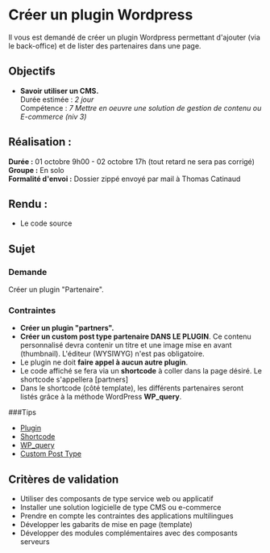 # Créer un plugin Wordpress
Il vous est demandé de créer un plugin Wordpress permettant d'ajouter (via le back-office) et de lister des partenaires dans une page.

## Objectifs
* **Savoir utiliser un CMS.**  
    Durée estimée : *2 jour*  
    Compétence : *7 Mettre en oeuvre une solution de gestion de contenu ou E-commerce (niv 3)*

## Réalisation :
**Durée :** 01 octobre 9h00 - 02 octobre 17h (tout retard ne sera pas corrigé)  
**Groupe :** En solo  
**Formalité d'envoi :** Dossier zippé envoyé par mail à Thomas Catinaud


## Rendu :
* Le code source

## Sujet
### Demande 
Créer un plugin "Partenaire".


### Contraintes
* **Créer un plugin "partners".**
* **Créer un custom post type partenaire DANS LE PLUGIN**. Ce contenu personnalisé devra contenir un titre et une image mise en avant (thumbnail). L'éditeur (WYSIWYG) n'est pas obligatoire.
* Le plugin ne doit **faire appel à aucun autre plugin**.
* Le code affiché se fera via un **shortcode** à coller dans la page désiré. Le shortcode s'appellera [partners]
* Dans le shortcode (côté template), les différents partenaires seront listés grâce à la méthode WordPress **WP_query**.

###Tips
* [Plugin](https://wpformation.com/creer-plugin-wordpress/)
* [Shortcode](https://codex.wordpress.org/Shortcode_API)
* [WP_query](https://codex.wordpress.org/Class_Reference/WP_Query)
* [Custom Post Type](https://codex.wordpress.org/Function_Reference/register_post_type)

## Critères de validation
* Utiliser des composants de type service web ou applicatif
* Installer une solution logicielle de type CMS ou e-commerce
* Prendre en compte les contraintes des applications multilingues
* Développer les gabarits de mise en page (template)
* Développer des modules complémentaires avec des composants serveurs
